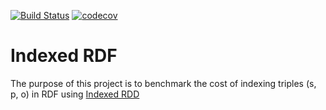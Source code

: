 [![Build Status](https://travis-ci.com/ElaadF/IndexedRDF.svg?branch=master)](https://travis-ci.com/ElaadF/IndexedRDF)
[![codecov](https://codecov.io/gh/ElaadF/IndexedRDF/branch/master/graph/badge.svg)](https://codecov.io/gh/ElaadF/IndexedRDF)


# Indexed RDF

The purpose of this project is to benchmark the cost of indexing triples (s, p, o) in RDF using [Indexed RDD](https://github.com/amplab/spark-indexedrdd)
